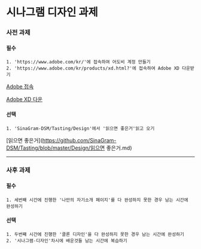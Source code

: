 # 시나그램 디자인 과제

### 사전 과제

#### 필수

```
1. 'https://www.adobe.com/kr/'에 접속하여 어도비 계정 만들기
2. 'https://www.adobe.com/kr/products/xd.html?'에 접속하여 Adobe XD 다운받기
```

[Adobe 접속](https://www.adobe.com/kr/)

[Adobe XD 다운](https://www.adobe.com/kr/products/xd.html?)

#### 선택

```
1. 'SinaGram-DSM/Tasting/Design'에서 '읽으면 좋은거'읽고 오기
```

[읽으면 좋은거](https://github.com/SinaGram-DSM/Tasting/blob/master/Design/읽으면 좋은거.md)





---

### 사후 과제

#### 필수

```
1. 세번째 시간에 진행한 '나만의 자기소개 페이지'를 다 완성하지 못한 경우 남는 시간에 완성하기
```



#### 선택

```
1. 두번째 시간에 진행한 '클론 디자인'을 다 완성하지 못한 경우 남는 시간에 완성하기
2. '시나그램-디자인'차시에 배운것들 남는 시간에 복습하기
```



